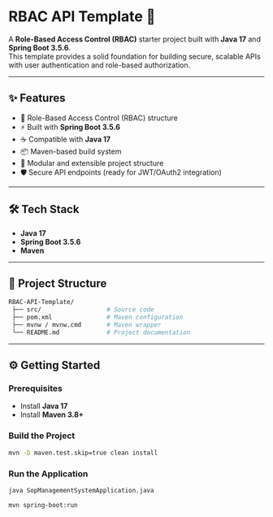 # RBAC API Template 🚀

A **Role-Based Access Control (RBAC)** starter project built with **Java 17** and **Spring Boot 3.5.6**.  
This template provides a solid foundation for building secure, scalable APIs with user authentication and role-based authorization.

---

## ✨ Features
- 🔑 Role-Based Access Control (RBAC) structure
- ⚡ Built with **Spring Boot 3.5.6**
- ☕ Compatible with **Java 17**
- 📦 Maven-based build system
- 🧩 Modular and extensible project structure
- 🛡️ Secure API endpoints (ready for JWT/OAuth2 integration)

---

## 🛠️ Tech Stack
- **Java 17**
- **Spring Boot 3.5.6**
- **Maven**

---

## 📂 Project Structure
```bash
RBAC-API-Template/
 ├── src/                  # Source code
 ├── pom.xml               # Maven configuration
 ├── mvnw / mvnw.cmd       # Maven wrapper
 └── README.md             # Project documentation
```

---

## ⚙️ Getting Started

### Prerequisites
- Install **Java 17**
- Install **Maven 3.8+**

### Build the Project
```bash
mvn -D maven.test.skip=true clean install
```

### Run the Application
```bash
java SopManagementSystemApplication.java
```

```bash
mvn spring-boot:run
```
